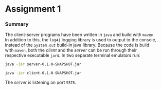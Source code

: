 # Assignment 1

### Summary

The client-server programs have been written in `java` and build with `maven`. In addition to this, the `log4j` logging library is used to output to the console, instead of the `System.out` build-in java library. Because the code is build with `maven`, both the *client* and the *server* can be run through their respective executable `jar`s. In two separate terminal emulators run:

``` bash
java -jar server-0.1.0-SNAPSHOT.jar
```

``` bash
java -jar client-0.1.0-SNAPSHOT.jar
```

The *server* is listening on port `9876`.
